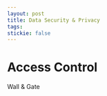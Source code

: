 ```yaml
---
layout: post
title: Data Security & Privacy
tags:
stickie: false
---
```



# Access Control

Wall & Gate

